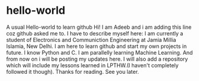 # hello-world
A usual Hello-world to learn github
Hi! I am Adeeb and i am adding this line coz github asked me to. I have to describe myself here:
I am currently a student of Electronics and Communiction Engineering at Jamia Millia Islamia, New Delhi.
I am here to learn github and start my own projects in future.
I know Python and C. I am parallelly learning Machine Learning. And from now on i will be posting my updates here.
I will also add a repository which will include my lessons learned in LPTHW.(I haven't completely followed it though).
Thanks for reading.
See you later.
